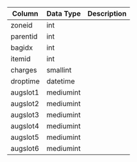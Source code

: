 | Column   | Data Type | Description |
| -------- | --------- | ----------- |
| zoneid   | int       |             |
| parentid | int       |             |
| bagidx   | int       |             |
| itemid   | int       |             |
| charges  | smallint  |             |
| droptime | datetime  |             |
| augslot1 | mediumint |             |
| augslot2 | mediumint |             |
| augslot3 | mediumint |             |
| augslot4 | mediumint |             |
| augslot5 | mediumint |             |
| augslot6 | mediumint |             |